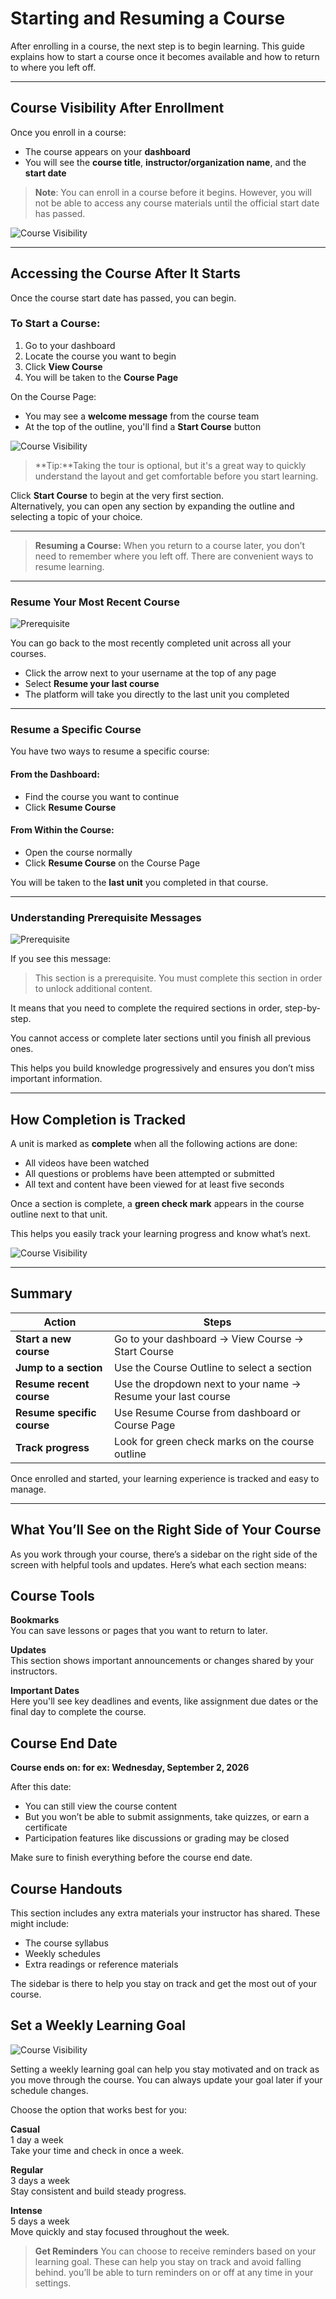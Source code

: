 # Starting and Resuming a Course

After enrolling in a course, the next step is to begin learning. This guide explains how to start a course once it becomes available and how to return to where you left off.

---

## Course Visibility After Enrollment

Once you enroll in a course:

- The course appears on your **dashboard**
- You will see the **course title**, **instructor/organization name**, and the **start date**

> **Note**: You can enroll in a course before it begins. However, you will not be able to access any course materials until the official start date has passed.

![Course Visibility ](../images/lms_s8.png)


---

## Accessing the Course After It Starts

Once the course start date has passed, you can begin.

### To Start a Course:

1. Go to your dashboard  
2. Locate the course you want to begin  
3. Click **View Course**  
4. You will be taken to the **Course Page**

On the Course Page:

- You may see a **welcome message** from the course team
- At the top of the outline, you'll find a **Start Course** button

![Course Visibility ](../images/lms_s7.png)

> **Tip:**Taking the tour is optional, but it's a great way to quickly understand the layout and get comfortable before you start learning.


Click **Start Course** to begin at the very first section.  
Alternatively, you can open any section by expanding the outline and selecting a topic of your choice.

---

> **Resuming a Course:**
When you return to a course later, you don’t need to remember where you left off. There are convenient ways to resume learning.

---

### Resume Your Most Recent Course

![Prerequisite](../images/lms_s10.png)


You can go back to the most recently completed unit across all your courses.

- Click the arrow next to your username at the top of any page  
- Select **Resume your last course**  
- The platform will take you directly to the last unit you completed

---

### Resume a Specific Course

You have two ways to resume a specific course:

#### From the Dashboard:
- Find the course you want to continue
- Click **Resume Course**

#### From Within the Course:
- Open the course normally
- Click **Resume Course** on the Course Page

You will be taken to the **last unit** you completed in that course.

---

### Understanding Prerequisite Messages

![Prerequisite](../images/lms_s9.png)

If you see this message:

> This section is a prerequisite. You must complete this section in order to unlock additional content.

It means that you need to complete the required sections in order, step-by-step.

You cannot access or complete later sections until you finish all previous ones.

This helps you build knowledge progressively and ensures you don’t miss important information.

---

## How Completion is Tracked

A unit is marked as **complete** when all the following actions are done:

- All videos have been watched  
- All questions or problems have been attempted or submitted  
- All text and content have been viewed for at least five seconds

Once a section is complete, a **green check mark** appears in the course outline next to that unit.

This helps you easily track your learning progress and know what’s next.

![Course Visibility ](../images/lms_s11.png)

---

## Summary

| Action | Steps |
|--------|-------|
| **Start a new course** | Go to your dashboard → View Course → Start Course |
| **Jump to a section** | Use the Course Outline to select a section |
| **Resume recent course** | Use the dropdown next to your name → Resume your last course |
| **Resume specific course** | Use Resume Course from dashboard or Course Page |
| **Track progress** | Look for green check marks on the course outline |

Once enrolled and started, your learning experience is tracked and easy to manage.

---

## What You’ll See on the Right Side of Your Course

As you work through your course, there’s a sidebar on the right side of the screen with helpful tools and updates. Here’s what each section means:

## Course Tools

**Bookmarks**  
You can save lessons or pages that you want to return to later.

**Updates**  
This section shows important announcements or changes shared by your instructors.

**Important Dates**  
Here you'll see key deadlines and events, like assignment due dates or the final day to complete the course.

## Course End Date

**Course ends on:  for ex: Wednesday, September 2, 2026**

After this date:
- You can still view the course content  
- But you won’t be able to submit assignments, take quizzes, or earn a certificate  
- Participation features like discussions or grading may be closed

Make sure to finish everything before the course end date.

## Course Handouts

This section includes any extra materials your instructor has shared. These might include:
- The course syllabus  
- Weekly schedules  
- Extra readings or reference materials

The sidebar is there to help you stay on track and get the most out of your course.


## Set a Weekly Learning Goal

![Course Visibility ](../images/lms_s12.png)


Setting a weekly learning goal can help you stay motivated and on track as you move through the course. You can always update your goal later if your schedule changes.

Choose the option that works best for you:

**Casual**  
1 day a week  
Take your time and check in once a week.

**Regular**  
3 days a week  
Stay consistent and build steady progress.

**Intense**  
5 days a week  
Move quickly and stay focused throughout the week.

> **Get Reminders**
You can choose to receive reminders based on your learning goal. These can help you stay on track and avoid falling behind.
you’ll be able to turn reminders on or off at any time in your settings.
